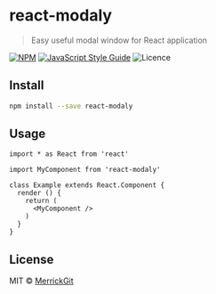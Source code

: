 # react-modaly

> Easy useful modal window for React application

[![NPM](https://img.shields.io/npm/v/react-modaly.svg)](https://www.npmjs.com/package/react-modaly)
[![JavaScript Style Guide](https://img.shields.io/badge/code_style-standard-brightgreen.svg)](https://standardjs.com)
![Licence](https://img.shields.io/npm/l/react-modaly)
## Install

```bash
npm install --save react-modaly
```

## Usage

```tsx
import * as React from 'react'

import MyComponent from 'react-modaly'

class Example extends React.Component {
  render () {
    return (
      <MyComponent />
    )
  }
}
```

## License

MIT © [MerrickGit](https://github.com/MerrickGit)
